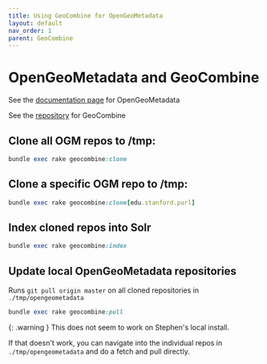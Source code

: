```yaml
---
title: Using GeoCombine for OpenGeoMetadata
layout: default
nav_order: 1
parent: GeoCombine
---
```


# OpenGeoMetadata and GeoCombine

See the
[documentation page](https://opengeometadata.org/)
for OpenGeoMetadata

See the
[repository](https://github.com/OpenGeoMetadata/GeoCombine)
for GeoCombine

## Clone all OGM repos to /tmp:

```ruby
bundle exec rake geocombine:clone
```

## Clone a specific OGM repo to /tmp:

```ruby
bundle exec rake geocombine:clone[edu.stanford.purl]
```

## Index cloned repos into Solr

```ruby
bundle exec rake geocombine:index
```

## Update local OpenGeoMetadata repositories

Runs `git pull origin master` 
on all cloned repositories in 
`./tmp/opengeometadata`

```ruby
bundle exec rake geocombine:pull
```

{: .warning }
This does not seem to work on Stephen's local install.

If that doesn't work, you can navigate into the individual repos in `./tmp/opengeometadata` and do a fetch and pull directly.